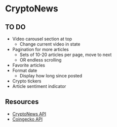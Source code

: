 # CryptoNews

## TO DO
- Video carousel section at top
    - Change current video in state
- Pagination for more articles
    - Sets of 10-20 articles per page, move to next
    - OR endless scrolling
- Favorite articles
- Format date
    - Display how long since posted
- Crypto tickers
- Article sentiment indicator


## Resources
- [CryptoNews API](https://cryptonews-api.com/)
- [Coingecko API](https://www.coingecko.com/api/documentations/v3)
